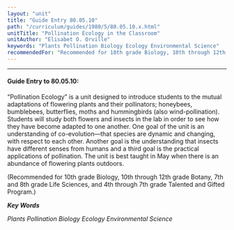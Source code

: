 ```yaml
---
layout: "unit"
title: "Guide Entry 80.05.10"
path: "/curriculum/guides/1980/5/80.05.10.x.html"
unitTitle: "Pollination Ecology in the Classroom"
unitAuthor: "Elisabet O. Orville"
keywords: "Plants Pollination Biology Ecology Environmental Science"
recommendedFor: "Recommended for 10th grade Biology, 10th through 12th grade Botany, 7th and 8th grade Life Sciences, and 4th through 7th grade Talented and Gifted Program."
---
```

<body>
<hr/>
<h4>
Guide Entry to 80.05.10:
</h4>
“Pollination Ecology” is a unit designed to introduce students to the mutual adaptations of flowering plants and their pollinators; honeybees, bumblebees, butterflies, moths and hummingbirds (also wind-pollination).  Students will study both flowers and insects in the lab in order to see how they have become adapted to one another. One goal of the unit is an understanding of co-evolution—that species are dynamic and changing, with respect to each other.  Another goal is the understanding that insects have different senses from humans and a third goal is the practical applications of pollination.  The unit is best taught in May when there is an abundance of flowering plants outdoors.
<p>
(Recommended for 10th grade Biology, 10th through 12th grade Botany, 7th and 8th grade Life Sciences, and 4th through 7th grade Talented and Gifted Program.)
</p>
<p>
<b>
<i>
Key Words
</i>
</b>
<br/>
</p>
<p>
<i>
Plants Pollination Biology Ecology Environmental Science
</i>
</p>
</body>